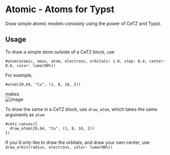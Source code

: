 # Atomic - Atoms for Typst

Draw simple atomic models consisely using the power of CeTZ and Typst.


## Usage
To draw a simple atom outside of a CeTZ block, use
```typst
#atom(atomic, mass, atom, electrons, orbitals: 1.0, step: 0.4, center: 0.6, color: luma(90%))
```

For example,
```typst
#atom(29,64, "Cu", (1, 8, 18, 2))
```
makes \
![image](https://github.com/user-attachments/assets/42e3ffb2-68d1-44dc-b8e3-039e19b1e942)

To draw the same in a CeTZ block, use ```draw_atom```, which takes the same arguments as ```atom```

```typst
#cetz.canvas({
  draw_atom(29,64, "Cu", (1, 8, 18, 2))
})
```

If you'd only like to draw the orbitals, and draw your own center, use ```draw_orbit(radius, electrons, color: luma(90%))```
